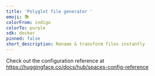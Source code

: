 ```yaml
---
title: 'Polyglot file generator '
emoji: 📚
colorFrom: indigo
colorTo: purple
sdk: docker
pinned: false
short_description: Rename & transform files instantly
---
```


Check out the configuration reference at https://huggingface.co/docs/hub/spaces-config-reference